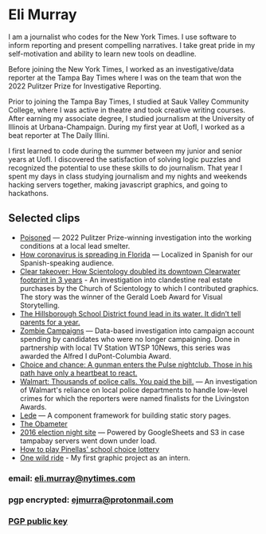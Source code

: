 # Eli Murray

I am a journalist who codes for the New York Times. I use software to inform reporting and present compelling narratives. I take great pride in my self-motivation and ability to learn new tools on deadline.

Before joining the New York Times, I worked as an investigative/data reporter at the Tampa Bay Times where I was on the team that won the 2022 Pulitzer Prize for Investigative Reporting.

Prior to joining the Tampa Bay Times, I studied at Sauk Valley Community College, where I was active in theatre and took creative writing courses. After earning my associate degree, I studied journalism at the University of Illinois at Urbana-Champaign. During my first year at UofI, I worked as a beat reporter at The Daily Illini.

I first learned to code during the summer between my junior and senior years at UofI. I discovered the satisfaction of solving logic puzzles and recognized the potential to use these skills to do journalism. That year I spent my days in class studying journalism and my nights and weekends hacking servers together, making javascript graphics, and going to hackathons.

## Selected clips
* [Poisoned](https://projects.tampabay.com/projects/2021/investigations/lead-factory/gopher-workers/) — 2022 Pulitzer Prize-winning investigation into the working conditions at a local lead smelter.
* [How coronavirus is spreading in Florida](https://projects.tampabay.com/projects/data/coronavirus/) — Localized in Spanish for our Spanish-speaking audience.
* [Clear takeover: How Scientology doubled its downtown Clearwater footprint in 3 years](https://projects.tampabay.com/projects/2019/investigations/scientology-clearwater-real-estate/) - An investigation into clandestine real estate purchases by the Church of Scientology to which I contributed graphics. The story was the winner of the Gerald Loeb Award for Visual Storytelling.
* [The Hillsborough School District found lead in its water. It didn’t tell parents for a year.](https://projects.tampabay.com/projects/2018/investigations/school-lead/hillsborough-disclosure/)
* [Zombie Campaigns](https://projects.tampabay.com/projects/2018/investigations/zombie-campaigns/spending-millions-after-office/) — Data-based investigation into campaign account spending by candidates who were no longer campaigning. Done in partnership with local TV Station WTSP 10News, this series was awarded the Alfred I duPont-Columbia Award.
* [Choice and chance: A gunman enters the Pulse nightclub. Those in his path have only a heartbeat to react.](http://www.tampabay.com/pulse)
* [Walmart: Thousands of police calls. You paid the bill.](http://www.tampabay.com/walmartcops) — An investigation of Walmart's reliance on local police departments to handle low-level crimes for which the reporters were named finalists for the Livingston Awards.
* [Lede](https://github.com/tbtimes/lede) — A component framework for building static story pages.
* [The Obameter](http://www.tampabay.com/obameter)
* [2016 election night site](http://www.tampabay.com/projects/2016/politics/election-night-results/) — Powered by GoogleSheets and S3 in case tampabay servers went down under load.
* [How to play Pinellas' school choice lottery](http://www.tampabay.com/projects/2016/education/pinellas-school-choice-application-guide/)
* [One wild ride](http://www.tampabay.com/projects/2015/features/one-wild-ride/) - My first graphic project as an intern.

### email: eli.murray@nytimes.com
### pgp encrypted: ejmurra@protonmail.com
### [PGP public key](/assets/emurray-pgp.asc)


